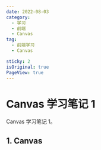 ```yaml
---
date: 2022-08-03
category:
  - 学习
  - 前端
  - Canvas
tag:
  - 前端学习
  - Canvas

sticky: 2
isOriginal: true
PageView: true
---
```


<!-- [入职分享][ERP系统]订单模块浅析 -->

# **Canvas 学习笔记 1**

Canvas 学习笔记 1。
<!-- more -->

## **1. Canvas**